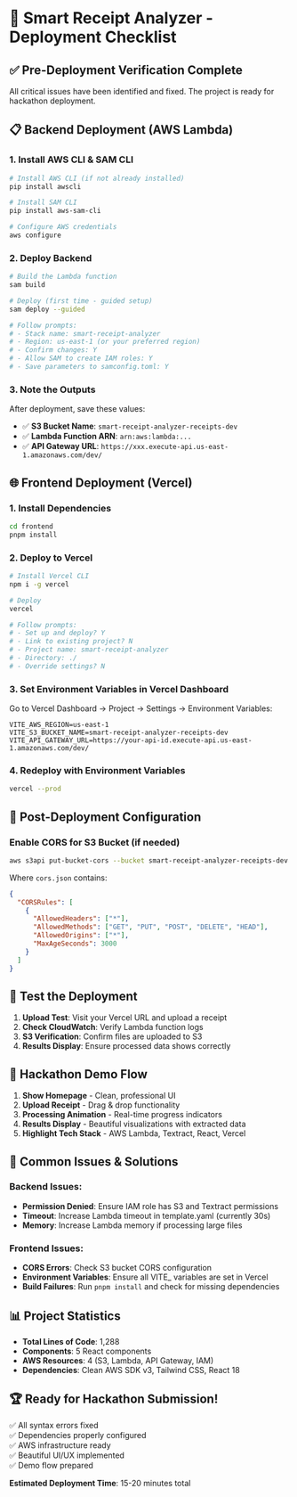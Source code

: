 # 🚀 Smart Receipt Analyzer - Deployment Checklist

## ✅ **Pre-Deployment Verification Complete**

All critical issues have been identified and fixed. The project is ready for hackathon deployment.

## 📋 **Backend Deployment (AWS Lambda)**

### 1. Install AWS CLI & SAM CLI
```bash
# Install AWS CLI (if not already installed)
pip install awscli

# Install SAM CLI
pip install aws-sam-cli

# Configure AWS credentials
aws configure
```

### 2. Deploy Backend
```bash
# Build the Lambda function
sam build

# Deploy (first time - guided setup)
sam deploy --guided

# Follow prompts:
# - Stack name: smart-receipt-analyzer
# - Region: us-east-1 (or your preferred region)
# - Confirm changes: Y
# - Allow SAM to create IAM roles: Y
# - Save parameters to samconfig.toml: Y
```

### 3. Note the Outputs
After deployment, save these values:
- ✅ **S3 Bucket Name**: `smart-receipt-analyzer-receipts-dev`
- ✅ **Lambda Function ARN**: `arn:aws:lambda:...`
- ✅ **API Gateway URL**: `https://xxx.execute-api.us-east-1.amazonaws.com/dev/`

## 🌐 **Frontend Deployment (Vercel)**

### 1. Install Dependencies
```bash
cd frontend
pnpm install
```

### 2. Deploy to Vercel
```bash
# Install Vercel CLI
npm i -g vercel

# Deploy
vercel

# Follow prompts:
# - Set up and deploy? Y
# - Link to existing project? N
# - Project name: smart-receipt-analyzer
# - Directory: ./
# - Override settings? N
```

### 3. Set Environment Variables in Vercel Dashboard
Go to Vercel Dashboard → Project → Settings → Environment Variables:

```
VITE_AWS_REGION=us-east-1
VITE_S3_BUCKET_NAME=smart-receipt-analyzer-receipts-dev
VITE_API_GATEWAY_URL=https://your-api-id.execute-api.us-east-1.amazonaws.com/dev/
```

### 4. Redeploy with Environment Variables
```bash
vercel --prod
```

## 🔧 **Post-Deployment Configuration**

### Enable CORS for S3 Bucket (if needed)
```bash
aws s3api put-bucket-cors --bucket smart-receipt-analyzer-receipts-dev --cors-configuration file://cors.json
```

Where `cors.json` contains:
```json
{
  "CORSRules": [
    {
      "AllowedHeaders": ["*"],
      "AllowedMethods": ["GET", "PUT", "POST", "DELETE", "HEAD"],
      "AllowedOrigins": ["*"],
      "MaxAgeSeconds": 3000
    }
  ]
}
```

## 🧪 **Test the Deployment**

1. **Upload Test**: Visit your Vercel URL and upload a receipt
2. **Check CloudWatch**: Verify Lambda function logs
3. **S3 Verification**: Confirm files are uploaded to S3
4. **Results Display**: Ensure processed data shows correctly

## 🎯 **Hackathon Demo Flow**

1. **Show Homepage** - Clean, professional UI
2. **Upload Receipt** - Drag & drop functionality  
3. **Processing Animation** - Real-time progress indicators
4. **Results Display** - Beautiful visualizations with extracted data
5. **Highlight Tech Stack** - AWS Lambda, Textract, React, Vercel

## 🚨 **Common Issues & Solutions**

### Backend Issues:
- **Permission Denied**: Ensure IAM role has S3 and Textract permissions
- **Timeout**: Increase Lambda timeout in template.yaml (currently 30s)
- **Memory**: Increase Lambda memory if processing large files

### Frontend Issues:
- **CORS Errors**: Check S3 bucket CORS configuration
- **Environment Variables**: Ensure all VITE_ variables are set in Vercel
- **Build Failures**: Run `pnpm install` and check for missing dependencies

## 📊 **Project Statistics**
- **Total Lines of Code**: 1,288
- **Components**: 5 React components
- **AWS Resources**: 4 (S3, Lambda, API Gateway, IAM)
- **Dependencies**: Clean AWS SDK v3, Tailwind CSS, React 18

## 🏆 **Ready for Hackathon Submission!**

✅ All syntax errors fixed  
✅ Dependencies properly configured  
✅ AWS infrastructure ready  
✅ Beautiful UI/UX implemented  
✅ Demo flow prepared  

**Estimated Deployment Time**: 15-20 minutes total